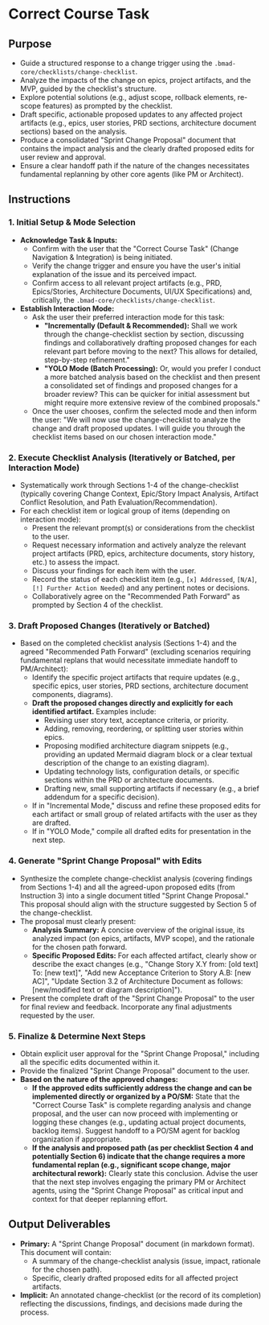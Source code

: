 # Correct Course Task

## Purpose

- Guide a structured response to a change trigger using the
  `.bmad-core/checklists/change-checklist`.
- Analyze the impacts of the change on epics, project artifacts, and the MVP,
  guided by the checklist's structure.
- Explore potential solutions (e.g., adjust scope, rollback elements, re-scope
  features) as prompted by the checklist.
- Draft specific, actionable proposed updates to any affected project artifacts
  (e.g., epics, user stories, PRD sections, architecture document sections)
  based on the analysis.
- Produce a consolidated "Sprint Change Proposal" document that contains the
  impact analysis and the clearly drafted proposed edits for user review and
  approval.
- Ensure a clear handoff path if the nature of the changes necessitates
  fundamental replanning by other core agents (like PM or Architect).

## Instructions

### 1. Initial Setup & Mode Selection

- **Acknowledge Task & Inputs:**
  - Confirm with the user that the "Correct Course Task" (Change Navigation &
    Integration) is being initiated.
  - Verify the change trigger and ensure you have the user's initial explanation
    of the issue and its perceived impact.
  - Confirm access to all relevant project artifacts (e.g., PRD, Epics/Stories,
    Architecture Documents, UI/UX Specifications) and, critically, the
    `.bmad-core/checklists/change-checklist`.
- **Establish Interaction Mode:**
  - Ask the user their preferred interaction mode for this task:
    - **"Incrementally (Default & Recommended):** Shall we work through the
      change-checklist section by section, discussing findings and
      collaboratively drafting proposed changes for each relevant part before
      moving to the next? This allows for detailed, step-by-step refinement."
    - **"YOLO Mode (Batch Processing):** Or, would you prefer I conduct a more
      batched analysis based on the checklist and then present a consolidated
      set of findings and proposed changes for a broader review? This can be
      quicker for initial assessment but might require more extensive review of
      the combined proposals."
  - Once the user chooses, confirm the selected mode and then inform the user:
    "We will now use the change-checklist to analyze the change and draft
    proposed updates. I will guide you through the checklist items based on our
    chosen interaction mode."

### 2. Execute Checklist Analysis (Iteratively or Batched, per Interaction Mode)

- Systematically work through Sections 1-4 of the change-checklist (typically
  covering Change Context, Epic/Story Impact Analysis, Artifact Conflict
  Resolution, and Path Evaluation/Recommendation).
- For each checklist item or logical group of items (depending on interaction
  mode):
  - Present the relevant prompt(s) or considerations from the checklist to the
    user.
  - Request necessary information and actively analyze the relevant project
    artifacts (PRD, epics, architecture documents, story history, etc.) to
    assess the impact.
  - Discuss your findings for each item with the user.
  - Record the status of each checklist item (e.g., `[x] Addressed`, `[N/A]`,
    `[!] Further Action Needed`) and any pertinent notes or decisions.
  - Collaboratively agree on the "Recommended Path Forward" as prompted by
    Section 4 of the checklist.

### 3. Draft Proposed Changes (Iteratively or Batched)

- Based on the completed checklist analysis (Sections 1-4) and the agreed
  "Recommended Path Forward" (excluding scenarios requiring fundamental replans
  that would necessitate immediate handoff to PM/Architect):
  - Identify the specific project artifacts that require updates (e.g., specific
    epics, user stories, PRD sections, architecture document components,
    diagrams).
  - **Draft the proposed changes directly and explicitly for each identified
    artifact.** Examples include:
    - Revising user story text, acceptance criteria, or priority.
    - Adding, removing, reordering, or splitting user stories within epics.
    - Proposing modified architecture diagram snippets (e.g., providing an
      updated Mermaid diagram block or a clear textual description of the change
      to an existing diagram).
    - Updating technology lists, configuration details, or specific sections
      within the PRD or architecture documents.
    - Drafting new, small supporting artifacts if necessary (e.g., a brief
      addendum for a specific decision).
  - If in "Incremental Mode," discuss and refine these proposed edits for each
    artifact or small group of related artifacts with the user as they are
    drafted.
  - If in "YOLO Mode," compile all drafted edits for presentation in the next
    step.

### 4. Generate "Sprint Change Proposal" with Edits

- Synthesize the complete change-checklist analysis (covering findings from
  Sections 1-4) and all the agreed-upon proposed edits (from Instruction 3) into
  a single document titled "Sprint Change Proposal." This proposal should align
  with the structure suggested by Section 5 of the change-checklist.
- The proposal must clearly present:
  - **Analysis Summary:** A concise overview of the original issue, its analyzed
    impact (on epics, artifacts, MVP scope), and the rationale for the chosen
    path forward.
  - **Specific Proposed Edits:** For each affected artifact, clearly show or
    describe the exact changes (e.g., "Change Story X.Y from: [old text] To:
    [new text]", "Add new Acceptance Criterion to Story A.B: [new AC]", "Update
    Section 3.2 of Architecture Document as follows: [new/modified text or
    diagram description]").
- Present the complete draft of the "Sprint Change Proposal" to the user for
  final review and feedback. Incorporate any final adjustments requested by the
  user.

### 5. Finalize & Determine Next Steps

- Obtain explicit user approval for the "Sprint Change Proposal," including all
  the specific edits documented within it.
- Provide the finalized "Sprint Change Proposal" document to the user.
- **Based on the nature of the approved changes:**
  - **If the approved edits sufficiently address the change and can be
    implemented directly or organized by a PO/SM:** State that the "Correct
    Course Task" is complete regarding analysis and change proposal, and the
    user can now proceed with implementing or logging these changes (e.g.,
    updating actual project documents, backlog items). Suggest handoff to a
    PO/SM agent for backlog organization if appropriate.
  - **If the analysis and proposed path (as per checklist Section 4 and
    potentially Section 6) indicate that the change requires a more fundamental
    replan (e.g., significant scope change, major architectural rework):**
    Clearly state this conclusion. Advise the user that the next step involves
    engaging the primary PM or Architect agents, using the "Sprint Change
    Proposal" as critical input and context for that deeper replanning effort.

## Output Deliverables

- **Primary:** A "Sprint Change Proposal" document (in markdown format). This
  document will contain:
  - A summary of the change-checklist analysis (issue, impact, rationale for the
    chosen path).
  - Specific, clearly drafted proposed edits for all affected project artifacts.
- **Implicit:** An annotated change-checklist (or the record of its completion)
  reflecting the discussions, findings, and decisions made during the process.

